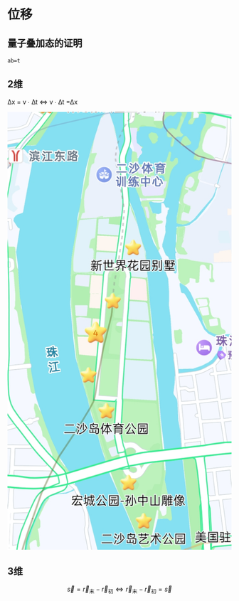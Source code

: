 # 位移

## 量子叠加态的证明

    ab=t

## 2维

∆x = v ∙ ∆t ⇔  v ∙ ∆t =∆x

![image](7.jpg)

## 3维

$$
\vec{s} = \vec{r}_{\text{末}} - \vec{r}_{\text{初}} ⇔  \vec{r}_{\text{末}} - \vec{r}_{\text{初}} = \vec{s} 
$$
